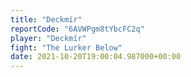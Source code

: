 ```yaml
---
title: "Deckmír"
reportCode: "6AVWPgm8tYbcFC2q"
player: "Deckmír"
fight: "The Lurker Below"
date: 2021-10-20T19:00:04.987000+00:00
---
```


